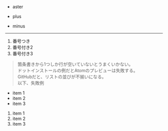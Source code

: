 * aster
+ plus
- minus

---

1. 番号つき
1. 番号付き2
1. 番号付き3

> 箇条書きから1つしか行が空いていないとうまくいかない。  
> ドットインストールの例だとAtomのプレビューは失敗する。  
> GitHubだと、リストの並びが不揃いになる。  
> 以下、失敗例


* item 1
* item 2
* item 3

1. item 1
1. item 2
1. item 3
